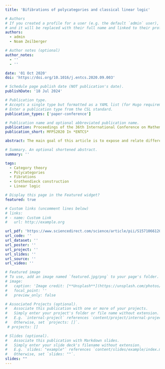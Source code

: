 ```yaml
---
title: 'Bifibrations of polycategories and classical linear logic'

# Authors
# If you created a profile for a user (e.g. the default `admin` user), write the username (folder name) here
# and it will be replaced with their full name and linked to their profile.
authors:
  - admin
  - Noam Zeilberger

# Author notes (optional)
author_notes:
  - ''
  - ''

date: '01 Oct 2020'
doi: 'https://doi.org/10.1016/j.entcs.2020.09.003'

# Schedule page publish date (NOT publication's date).
publishDate: '18 Jul 2024'

# Publication type.
# Accepts a single type but formatted as a YAML list (for Hugo requirements).
# Enter a publication type from the CSL standard.
publication_types: ['paper-conference']

# Publication name and optional abbreviated publication name.
publication: Proceedings of the 36th International Conference on Mathematical Foundations of Programming Semantics In *Electronic Notes in Theoretical Computer Science*
publication_short: MFPS2020 In *ENTCS*

abstract: The main goal of this article is to expose and relate different ways of interpreting the multiplicative fragment of classical linear logic in polycategories. Polycategories are known to give rise to models of classical linear logic in so-called representable polycategories with duals, which ask for the existence of various polymaps satisfying the different universal properties needed to define tensor, par, and negation. We begin by explaining how these different universal properties can all be seen as instances of a single notion of universality of a polymap parameterised by an input or output object, which also generalises the classical notion of universal multimap in a multicategory. We then proceed to introduce a definition of in-cartesian and out-cartesian polymaps relative to a refinement system (= strict functor) of polycategories, in such a way that universal polymaps can be understood as a special case. In particular, we obtain that a polycategory is a representable polycategory with duals if and only if it is bifibred over the terminal polycategory . Finally, we present a Grothendieck correspondence between bifibrations of polycategories and pseudofunctors into **MAdj**, the (weak) 2-polycategory of multivariable adjunctions. When restricted to bifibrations over **1** we get back the correspondence between *-autonomous categories and Frobenius pseudomonoids in **MAdj** that was recently observed by Shulman.

# Summary. An optional shortened abstract.
summary: ''

tags:
  - Category theory
  - Polycategories
  - Fibrations
  - Grothendieck construction
  - Linear logic

# Display this page in the Featured widget?
featured: true

# Custom links (uncomment lines below)
# links:
# - name: Custom Link
#   url: http://example.org

url_pdf: 'https://www.sciencedirect.com/science/article/pii/S1571066120300499'
url_code: ''
url_dataset: ''
url_poster: ''
url_project: ''
url_slides: ''
url_source: ''
url_video: ''

# Featured image
# To use, add an image named `featured.jpg/png` to your page's folder.
# image:
#   caption: 'Image credit: [**Unsplash**](https://unsplash.com/photos/pLCdAaMFLTE)'
#   focal_point: ''
#   preview_only: false

# Associated Projects (optional).
#   Associate this publication with one or more of your projects.
#   Simply enter your project's folder or file name without extension.
#   E.g. `internal-project` references `content/project/internal-project/index.md`.
#   Otherwise, set `projects: []`.
 # projects: []

# Slides (optional).
#   Associate this publication with Markdown slides.
#   Simply enter your slide deck's filename without extension.
#   E.g. `slides: "example"` references `content/slides/example/index.md`.
#   Otherwise, set `slides: ""`.
slides: ""
---
```

